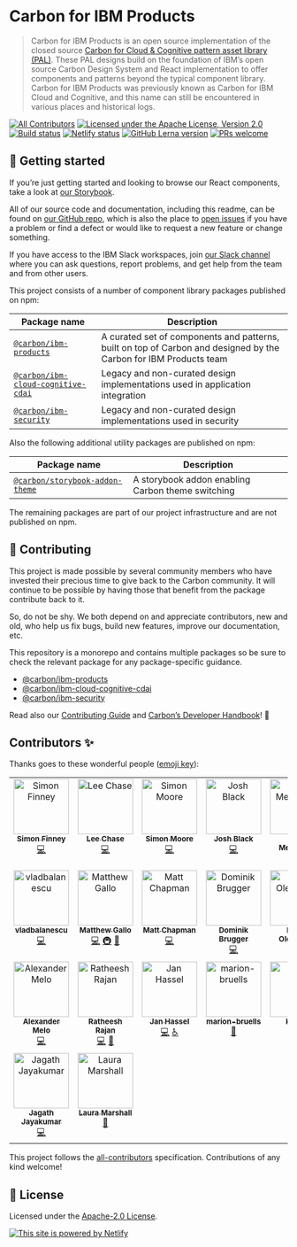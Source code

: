 # Carbon for IBM Products

> Carbon for IBM Products is an open source implementation of the closed source
> [Carbon for Cloud & Cognitive pattern asset library (PAL)](https://pages.github.ibm.com/cdai-design/pal/).
> These PAL designs build on the foundation of IBM’s open source Carbon Design
> System and React implementation to offer components and patterns beyond the
> typical component library. Carbon for IBM Products was previously known as
> Carbon for IBM Cloud and Cognitive, and this name can still be encountered in
> various places and historical logs.

<!-- prettier-ignore-start -->
<!-- ALL-CONTRIBUTORS-BADGE:START - Do not remove or modify this section -->
[all-contributors-badge]: https://img.shields.io/badge/all_contributors-17-orange.svg
<!-- ALL-CONTRIBUTORS-BADGE:END -->
<!-- prettier-ignore-end -->

[![All Contributors][all-contributors-badge]](#contributors-)
[![Licensed under the Apache License, Version 2.0](https://img.shields.io/badge/license-Apache--2.0-blue.svg)](https://github.com/carbon-design-system/ibm-cloud-cognitive/blob/master/LICENSE)
[![Build status](https://github.com/carbon-design-system/ibm-cloud-cognitive/actions/workflows/ci.yml/badge.svg)](https://github.com/carbon-design-system/ibm-cloud-cognitive/actions/workflows/ci.yml)
[![Netlify status](https://img.shields.io/netlify/f850c678-e8be-43c0-aa95-b2b9cca8ac21)](https://app.netlify.com/sites/carbon-for-ibm-products/deploys)
[![GitHub Lerna version](https://img.shields.io/github/lerna-json/v/carbon-design-system/ibm-cloud-cognitive)](https://lerna.js.org)
[![PRs welcome](https://img.shields.io/badge/PRs-welcome-brightgreen)](https://github.com/carbon-design-system/ibm-cloud-cognitive/blob/master/.github/CONTRIBUTING.md)

## 🚀 Getting started

If you’re just getting started and looking to browse our React components, take
a look at [our Storybook](https://carbon-for-ibm-products.netlify.app).

All of our source code and documentation, including this readme, can be found on
[our GitHub repo](https://github.com/carbon-design-system/ibm-cloud-cognitive),
which is also the place to
[open issues](https://github.com/carbon-design-system/ibm-cloud-cognitive/issues/new/choose)
if you have a problem or find a defect or would like to request a new feature or
change something.

If you have access to the IBM Slack workspaces, join
[our Slack channel](https://ibm-casdesign.slack.com/archives/C013ZTX0N6B) where
you can ask questions, report problems, and get help from the team and from
other users.

This project consists of a number of component library packages published on
npm:

| Package name                                          | Description                                                                                                       |
| ----------------------------------------------------- | ----------------------------------------------------------------------------------------------------------------- |
| [`@carbon/ibm-products`](./packages/cloud-cognitive)  | A curated set of components and patterns, built on top of Carbon and designed by the Carbon for IBM Products team |
| [`@carbon/ibm-cloud-cognitive-cdai`](./packages/cdai) | Legacy and non-curated design implementations used in application integration                                     |
| [`@carbon/ibm-security`](./packages/security)         | Legacy and non-curated design implementations used in security                                                    |

Also the following additional utility packages are published on npm:

| Package name                                                             | Description                                       |
| ------------------------------------------------------------------------ | ------------------------------------------------- |
| [`@carbon/storybook-addon-theme`](./config/storybook-addon-carbon-theme) | A storybook addon enabling Carbon theme switching |

The remaining packages are part of our project infrastructure and are not
published on npm.

## 🙌 Contributing

This project is made possible by several community members who have invested
their precious time to give back to the Carbon community. It will continue to be
possible by having those that benefit from the package contribute back to it.

So, do not be shy. We both depend on and appreciate contributors, new and old,
who help us fix bugs, build new features, improve our documentation, etc.

This repository is a monorepo and contains multiple packages so be sure to check
the relevant package for any package-specific guidance.

- [@carbon/ibm-products](https://github.com/carbon-design-system/ibm-cloud-cognitive/blob/master/.github/CONTRIBUTING.md)
- [@carbon/ibm-cloud-cognitive-cdai](./packages/cdai)
- [@carbon/ibm-security](./packages/security)

Read also our
[Contributing Guide](https://github.com/carbon-design-system/ibm-cloud-cognitive/blob/master/.github/CONTRIBUTING.md)
and
[Carbon’s Developer Handbook](https://github.com/carbon-design-system/carbon/blob/master/docs/developer-handbook.md)!
👀

## Contributors ✨

Thanks goes to these wonderful people
([emoji key](https://allcontributors.org/docs/en/emoji-key)):

<!-- ALL-CONTRIBUTORS-LIST:START - Do not remove or modify this section -->
<!-- prettier-ignore-start -->
<!-- markdownlint-disable -->
<table>
  <tbody>
    <tr>
      <td align="center" valign="top" width="20%"><a href="http://simonfinney.dev"><img src="https://avatars2.githubusercontent.com/u/3846874?v=4?s=100" width="100px;" alt="Simon Finney"/><br /><sub><b>Simon Finney</b></sub></a><br /><a href="https://github.com/carbon-design-system/ibm-cloud-cognitive/commits?author=SimonFinney" title="Code">💻</a></td>
      <td align="center" valign="top" width="20%"><a href="https://github.com/lee-chase"><img src="https://avatars0.githubusercontent.com/u/15086604?v=4?s=100" width="100px;" alt="Lee Chase"/><br /><sub><b>Lee Chase</b></sub></a><br /><a href="https://github.com/carbon-design-system/ibm-cloud-cognitive/commits?author=lee-chase" title="Code">💻</a></td>
      <td align="center" valign="top" width="20%"><a href="https://github.com/moores2"><img src="https://avatars2.githubusercontent.com/u/6977424?v=4?s=100" width="100px;" alt="Simon Moore"/><br /><sub><b>Simon Moore</b></sub></a><br /><a href="https://github.com/carbon-design-system/ibm-cloud-cognitive/commits?author=moores2" title="Code">💻</a></td>
      <td align="center" valign="top" width="20%"><a href="https://github.com/joshblack"><img src="https://avatars1.githubusercontent.com/u/3901764?v=4?s=100" width="100px;" alt="Josh Black"/><br /><sub><b>Josh Black</b></sub></a><br /><a href="https://github.com/carbon-design-system/ibm-cloud-cognitive/commits?author=joshblack" title="Code">💻</a></td>
      <td align="center" valign="top" width="20%"><a href="http://davidmenendez.net"><img src="https://avatars1.githubusercontent.com/u/6370760?v=4?s=100" width="100px;" alt="David Menendez"/><br /><sub><b>David Menendez</b></sub></a><br /><a href="https://github.com/carbon-design-system/ibm-cloud-cognitive/commits?author=davidmenendez" title="Code">💻</a> <a href="https://github.com/carbon-design-system/ibm-cloud-cognitive/pulls?q=is%3Apr+reviewed-by%3Adavidmenendez" title="Reviewed Pull Requests">👀</a></td>
    </tr>
    <tr>
      <td align="center" valign="top" width="20%"><a href="https://github.com/vladbalanescu"><img src="https://avatars2.githubusercontent.com/u/16047402?v=4?s=100" width="100px;" alt="vladbalanescu"/><br /><sub><b>vladbalanescu</b></sub></a><br /><a href="https://github.com/carbon-design-system/ibm-cloud-cognitive/commits?author=vladbalanescu" title="Code">💻</a></td>
      <td align="center" valign="top" width="20%"><a href="http://www.matthewdgallo.com"><img src="https://avatars0.githubusercontent.com/u/10215203?v=4?s=100" width="100px;" alt="Matthew Gallo"/><br /><sub><b>Matthew Gallo</b></sub></a><br /><a href="https://github.com/carbon-design-system/ibm-cloud-cognitive/commits?author=matthewgallo" title="Code">💻</a> <a href="#infra-matthewgallo" title="Infrastructure (Hosting, Build-Tools, etc)">🚇</a> <a href="https://github.com/carbon-design-system/ibm-cloud-cognitive/pulls?q=is%3Apr+reviewed-by%3Amatthewgallo" title="Reviewed Pull Requests">👀</a></td>
      <td align="center" valign="top" width="20%"><a href="https://github.com/asfordmatt"><img src="https://avatars2.githubusercontent.com/u/14233261?v=4?s=100" width="100px;" alt="Matt Chapman"/><br /><sub><b>Matt Chapman</b></sub></a><br /><a href="https://github.com/carbon-design-system/ibm-cloud-cognitive/commits?author=asfordmatt" title="Code">💻</a></td>
      <td align="center" valign="top" width="20%"><a href="https://github.com/dbrugger"><img src="https://avatars1.githubusercontent.com/u/10086178?v=4?s=100" width="100px;" alt="Dominik Brugger"/><br /><sub><b>Dominik Brugger</b></sub></a><br /><a href="https://github.com/carbon-design-system/ibm-cloud-cognitive/commits?author=dbrugger" title="Code">💻</a></td>
      <td align="center" valign="top" width="20%"><a href="https://github.com/polinaouk"><img src="https://avatars2.githubusercontent.com/u/24444328?v=4?s=100" width="100px;" alt="Polina Olemskaia"/><br /><sub><b>Polina Olemskaia</b></sub></a><br /><a href="https://github.com/carbon-design-system/ibm-cloud-cognitive/commits?author=polinaouk" title="Code">💻</a></td>
    </tr>
    <tr>
      <td align="center" valign="top" width="20%"><a href="http://alexandermelo.com"><img src="https://avatars.githubusercontent.com/u/12755042?v=4?s=100" width="100px;" alt="Alexander Melo"/><br /><sub><b>Alexander Melo</b></sub></a><br /><a href="https://github.com/carbon-design-system/ibm-cloud-cognitive/commits?author=AlexanderMelox" title="Code">💻</a></td>
      <td align="center" valign="top" width="20%"><a href="https://github.com/Ratheeshrajan"><img src="https://avatars.githubusercontent.com/u/305492?v=4?s=100" width="100px;" alt="Ratheesh Rajan"/><br /><sub><b>Ratheesh Rajan</b></sub></a><br /><a href="https://github.com/carbon-design-system/ibm-cloud-cognitive/commits?author=Ratheeshrajan" title="Code">💻</a> <a href="https://github.com/carbon-design-system/ibm-cloud-cognitive/pulls?q=is%3Apr+reviewed-by%3ARatheeshrajan" title="Reviewed Pull Requests">👀</a></td>
      <td align="center" valign="top" width="20%"><a href="https://janhassel.de"><img src="https://avatars.githubusercontent.com/u/28265588?v=4?s=100" width="100px;" alt="Jan Hassel"/><br /><sub><b>Jan Hassel</b></sub></a><br /><a href="https://github.com/carbon-design-system/ibm-cloud-cognitive/commits?author=janhassel" title="Code">💻</a> <a href="#a11y-janhassel" title="Accessibility">️️️️♿️</a></td>
      <td align="center" valign="top" width="20%"><a href="https://github.com/marion-bruells"><img src="https://avatars.githubusercontent.com/u/51152537?v=4?s=100" width="100px;" alt="marion-bruells"/><br /><sub><b>marion-bruells</b></sub></a><br /><a href="#design-marion-bruells" title="Design">🎨</a></td>
      <td align="center" valign="top" width="20%"><a href="https://github.com/kai-liu"><img src="https://avatars.githubusercontent.com/u/105320675?v=4?s=100" width="100px;" alt="kai-liu"/><br /><sub><b>kai-liu</b></sub></a><br /><a href="https://github.com/carbon-design-system/ibm-cloud-cognitive/commits?author=kai-liu" title="Code">💻</a></td>
    </tr>
    <tr>
      <td align="center" valign="top" width="20%"><a href="https://www.hellojagath.com"><img src="https://avatars.githubusercontent.com/u/29351394?v=4?s=100" width="100px;" alt="Jagath Jayakumar"/><br /><sub><b>Jagath Jayakumar</b></sub></a><br /><a href="https://github.com/carbon-design-system/ibm-cloud-cognitive/commits?author=jagathgj" title="Code">💻</a></td>
      <td align="center" valign="top" width="20%"><a href="https://github.com/Laura-Marshall"><img src="https://avatars.githubusercontent.com/u/53219208?v=4?s=100" width="100px;" alt="Laura Marshall"/><br /><sub><b>Laura Marshall</b></sub></a><br /><a href="#design-Laura-Marshall" title="Design">🎨</a></td>
    </tr>
  </tbody>
</table>

<!-- markdownlint-restore -->
<!-- prettier-ignore-end -->

<!-- ALL-CONTRIBUTORS-LIST:END -->

This project follows the
[all-contributors](https://github.com/kentcdodds/all-contributors)
specification. Contributions of any kind welcome!

## 📝 License

Licensed under the
[Apache-2.0 License](https://github.com/carbon-design-system/ibm-cloud-cognitive/blob/master/LICENSE).

[![This site is powered by Netlify](https://www.netlify.com/img/global/badges/netlify-color-accent.svg)](https://www.netlify.com)
